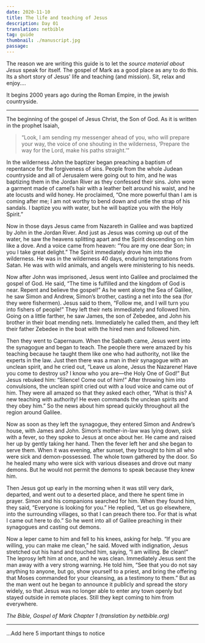 ```yaml
---
date: 2020-11-10
title: The life and teaching of Jesus  
description: Day 01
translation: netbible
tag: guide
thumbnail: ./manuscript.jpg
passage: 
---
```


The reason we are writing this guide is to let the *source material about Jesus* speak for itself.  The gospel of Mark as a good place as any to do this.  Its a short story of Jesus' life and teaching (and mission).  Sit, relax and enjoy....  

It begins 2000 years ago during the Roman Empire, in the jewish countryside.

---

  The beginning of the gospel of Jesus Christ, the Son of God. As it is written in the prophet Isaiah,

  >“Look, I am sending my messenger ahead of you,
  >who will prepare your way,
  >the voice of one shouting in the wilderness,
  >‘Prepare the way for the Lord,
  >make his paths straight.’”

  In the wilderness John the baptizer began preaching a baptism of repentance for the forgiveness of sins. People from the whole Judean countryside and all of Jerusalem were going out to him, and he was baptizing them in the Jordan River as they confessed their sins. John wore a garment made of camel’s hair with a leather belt around his waist, and he ate locusts and wild honey. He proclaimed, “One more powerful than I am is coming after me; I am not worthy to bend down and untie the strap of his sandals. I baptize you with water, but he will baptize you with the Holy Spirit.”

  Now in those days Jesus came from Nazareth in Galilee and was baptized by John in the Jordan River. And just as Jesus was coming up out of the water, he saw the heavens splitting apart and the Spirit descending on him like a dove. And a voice came from heaven: “You are my one dear Son; in you I take great delight.” The Spirit immediately drove him into the wilderness. He was in the wilderness 40 days, enduring temptations from Satan. He was with wild animals, and angels were ministering to his needs.

  Now after John was imprisoned, Jesus went into Galilee and proclaimed the gospel of God. He said, “The time is fulfilled and the kingdom of God is near. Repent and believe the gospel!” As he went along the Sea of Galilee, he saw Simon and Andrew, Simon’s brother, casting a net into the sea (for they were fishermen). Jesus said to them, “Follow me, and I will turn you into fishers of people!” They left their nets immediately and followed him. Going on a little farther, he saw James, the son of Zebedee, and John his brother in their boat mending nets. Immediately he called them, and they left their father Zebedee in the boat with the hired men and followed him.

  Then they went to Capernaum. When the Sabbath came, Jesus went into the synagogue and began to teach. The people there were amazed by his teaching because he taught them like one who had authority, not like the experts in the law. Just then there was a man in their synagogue with an unclean spirit, and he cried out, “Leave us alone, Jesus the Nazarene! Have you come to destroy us? I know who you are—the Holy One of God!” But Jesus rebuked him: “Silence! Come out of him!” After throwing him into convulsions, the unclean spirit cried out with a loud voice and came out of him. They were all amazed so that they asked each other, “What is this? A new teaching with authority! He even commands the unclean spirits and they obey him.” So the news about him spread quickly throughout all the region around Galilee.

  Now as soon as they left the synagogue, they entered Simon and Andrew’s house, with James and John. Simon’s mother-in-law was lying down, sick with a fever, so they spoke to Jesus at once about her. He came and raised her up by gently taking her hand. Then the fever left her and she began to serve them. When it was evening, after sunset, they brought to him all who were sick and demon-possessed. The whole town gathered by the door. So he healed many who were sick with various diseases and drove out many demons. But he would not permit the demons to speak because they knew him.

  Then Jesus got up early in the morning when it was still very dark, departed, and went out to a deserted place, and there he spent time in prayer. Simon and his companions searched for him. When they found him, they said, “Everyone is looking for you.” He replied, “Let us go elsewhere, into the surrounding villages, so that I can preach there too. For that is what I came out here to do.” So he went into all of Galilee preaching in their synagogues and casting out demons.

  Now a leper came to him and fell to his knees, asking for help. “If you are willing, you can make me clean,” he said. Moved with indignation, Jesus stretched out his hand and touched him, saying, “I am willing. Be clean!” The leprosy left him at once, and he was clean. Immediately Jesus sent the man away with a very strong warning. He told him, “See that you do not say anything to anyone, but go, show yourself to a priest, and bring the offering that Moses commanded for your cleansing, as a testimony to them.” But as the man went out he began to announce it publicly and spread the story widely, so that Jesus was no longer able to enter any town openly but stayed outside in remote places. Still they kept coming to him from everywhere. 

_The Bible, Gospel of Mark Chapter 1 (translation by netbible.org)_

---

...Add here 5 important things to notice


